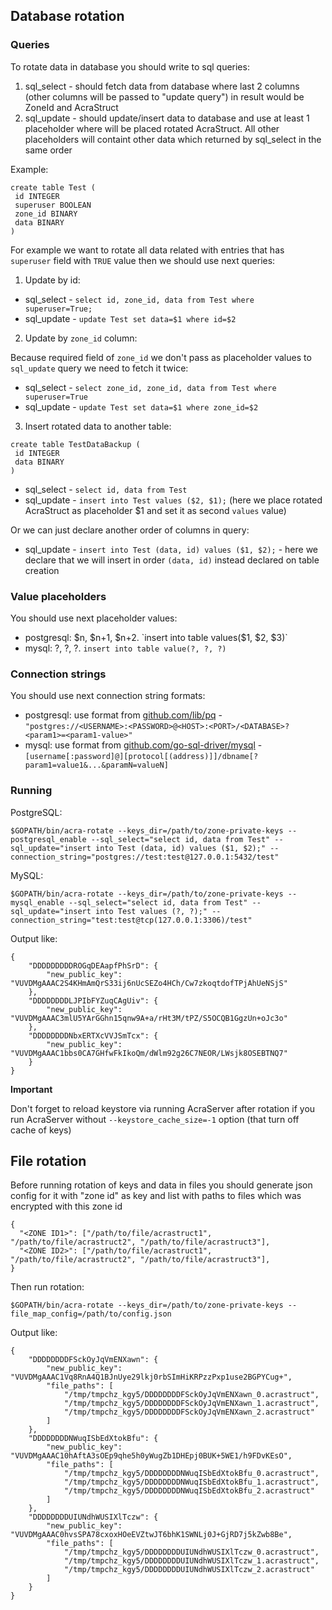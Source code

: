 ## Database rotation

### Queries
To rotate data in database you should write to sql queries:
1. sql_select - should fetch data from database where last 2 columns (other columns will be passed to "update query") in result would be ZoneId and AcraStruct
2. sql_update - should update/insert data to database and use at least 1 placeholder where will be placed rotated AcraStruct. All other placeholders will containt other data which returned by sql_select in the same order

Example:
```
create table Test (
 id INTEGER
 superuser BOOLEAN
 zone_id BINARY
 data BINARY
)
```

For example we want to rotate all data related with entries that has `superuser` field with `TRUE` value then we should use next queries:
1. Update by id:

* sql_select - `select id, zone_id, data from Test where superuser=True;`
* sql_update - `update Test set data=$1 where id=$2`

2. Update by `zone_id` column:

Because required field of `zone_id` we don't pass as placeholder values to `sql_update` query we need to fetch it twice:

* sql_select - `select zone_id, zone_id, data from Test where superuser=True`
* sql_update - `update Test set data=$1 where zone_id=$2`

3. Insert rotated data to another table:

```
create table TestDataBackup (
 id INTEGER
 data BINARY
)
```

* sql_select - `select id, data from Test`
* sql_update - `insert into Test values ($2, $1);` (here we place rotated AcraStruct as placeholder $1 and set it as second `values` value)

Or we can just declare another order of columns in query:
* sql_update - `insert into Test (data, id) values ($1, $2);` - here we declare that we will insert in order `(data, id)` instead declared on table creation

### Value placeholders
You should use next placeholder values:
* postgresql: $n, $n+1, $n+2. `insert into table values($1, $2, $3)`
* mysql: ?, ?, ?. `insert into table value(?, ?, ?)`

### Connection strings
You should use next connection string formats:
* postgresql: use format from [github.com/lib/pq](https://godoc.org/github.com/lib/pq) - `"postgres://<USERNAME>:<PASSWORD>@<HOST>:<PORT>/<DATABASE>?<param1>=<param1-value>"`
* mysql: use format from [github.com/go-sql-driver/mysql](https://github.com/go-sql-driver/mysql) - `[username[:password]@][protocol[(address)]]/dbname[?param1=value1&...&paramN=valueN]`

### Running
PostgreSQL:
```
$GOPATH/bin/acra-rotate --keys_dir=/path/to/zone-private-keys --postgresql_enable --sql_select="select id, data from Test" --sql_update="insert into Test (data, id) values ($1, $2);" --connection_string="postgres://test:test@127.0.0.1:5432/test"
```

MySQL:
```
$GOPATH/bin/acra-rotate --keys_dir=/path/to/zone-private-keys --mysql_enable --sql_select="select id, data from Test" --sql_update="insert into Test values (?, ?);" --connection_string="test:test@tcp(127.0.0.1:3306)/test"
```      
Output like:
```
{
    "DDDDDDDDDROGqDEAapfPhSrD": {
        "new_public_key": "VUVDMgAAAC2S4KHmAmQrS33ij6nUcSEZo4HCh/Cw7zkoqtdofTPjAhUeNSjS"
    },
    "DDDDDDDDLJPIbFYZuqCAgUiv": {
        "new_public_key": "VUVDMgAAAC3mlU5YArGGhn15qnw9A+a/rHt3M/tPZ/S5OCQB1GgzUn+oJc3o"
    },
    "DDDDDDDDNbxERTXcVVJSmTcx": {
        "new_public_key": "VUVDMgAAAC1bbs0CA7GHfwFkIkoQm/dWlm92g26C7NEOR/LWsjk8OSEBTNQ7"
    }
}

```
**Important**

Don't forget to reload keystore via running AcraServer after rotation if you run AcraServer without `--keystore_cache_size=-1` option (that turn off cache of keys)

## File rotation

Before running rotation of keys and data in files you should generate json config for it with "zone id" as key and list with paths to files which was encrypted with this zone id
```
{
  "<ZONE ID1>": ["/path/to/file/acrastruct1", "/path/to/file/acrastruct2", "/path/to/file/acrastruct3"],
  "<ZONE ID2>": ["/path/to/file/acrastruct1", "/path/to/file/acrastruct2", "/path/to/file/acrastruct3"],
}
```
Then run rotation:
```
$GOPATH/bin/acra-rotate --keys_dir=/path/to/zone-private-keys --file_map_config=/path/to/config.json
```
Output like:
```
{
    "DDDDDDDDFSckOyJqVmENXawn": {
        "new_public_key": "VUVDMgAAAC1Vq8RnA4Q1BJnUye29lkj0rbSImHiKRPzzPxp1use2BGPYCug+",
        "file_paths": [
            "/tmp/tmpchz_kgy5/DDDDDDDDFSckOyJqVmENXawn_0.acrastruct",
            "/tmp/tmpchz_kgy5/DDDDDDDDFSckOyJqVmENXawn_1.acrastruct",
            "/tmp/tmpchz_kgy5/DDDDDDDDFSckOyJqVmENXawn_2.acrastruct"
        ]
    },
    "DDDDDDDDNWuqISbEdXtokBfu": {
        "new_public_key": "VUVDMgAAAC10hAftA3sOEp9qhe5h0yWugZb1DHEpj0BUK+5WE1/h9FDvKEsO",
        "file_paths": [
            "/tmp/tmpchz_kgy5/DDDDDDDDNWuqISbEdXtokBfu_0.acrastruct",
            "/tmp/tmpchz_kgy5/DDDDDDDDNWuqISbEdXtokBfu_1.acrastruct",
            "/tmp/tmpchz_kgy5/DDDDDDDDNWuqISbEdXtokBfu_2.acrastruct"
        ]
    },
    "DDDDDDDDUIUNdhWUSIXlTczw": {
        "new_public_key": "VUVDMgAAAC0hvsSPA78cxoxHOeEVZtwJT6bhK1SWNLj0J+GjRD7j5kZwb8Be",
        "file_paths": [
            "/tmp/tmpchz_kgy5/DDDDDDDDUIUNdhWUSIXlTczw_0.acrastruct",
            "/tmp/tmpchz_kgy5/DDDDDDDDUIUNdhWUSIXlTczw_1.acrastruct",
            "/tmp/tmpchz_kgy5/DDDDDDDDUIUNdhWUSIXlTczw_2.acrastruct"
        ]
    }
}
```